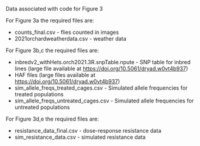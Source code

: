 Data associated with code for Figure 3

For Figure 3a the required files are:
  -  counts_final.csv - flies counted in images 
  -  2021orchardweatherdata.csv - weather data

For Figure 3b,c the required files are:
  -  inbredv2_withHets.orch2021.3R.snpTable.npute - SNP table for inbred lines (large file available at https://doi.org/10.5061/dryad.w0vt4b937)
  -  HAF files (large files available at https://doi.org/10.5061/dryad.w0vt4b937)
  -  sim_allele_freqs_treated_cages.csv - Simulated allele frequencies for treated populations
  -  sim_allele_freqs_untreated_cages.csv - Simulated allele frequencies for untreated populations

For Figure 3d,e the required files are:
- resistance_data_final.csv - dose-response resistance data
- sim_resistance_data.csv - simulated resistance data 
